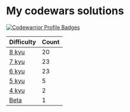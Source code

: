 # My codewars solutions


[![Codewarrior Profile Badges](https://www.codewars.com/users/Unvares/badges/large)](https://www.codewars.com/users/Unvares)


| Difficulty                                                     | Count  |
| -------------------------------------------------------------- | ------ |
| [8 kyu](https://github.com/Unvares/codewars/tree/master/8-kyu) |   20   |
| [7 kyu](https://github.com/Unvares/codewars/tree/master/7-kyu) |   23   |
| [6 kyu](https://github.com/Unvares/codewars/tree/master/6-kyu) |   23   |
| [5 kyu](https://github.com/Unvares/codewars/tree/master/5-kyu) |    5   |
| [4 kyu](https://github.com/Unvares/codewars/tree/master/4-kyu) |    2   |
| [Beta](https://github.com/Unvares/codewars/tree/master/Beta)   |    1   |
